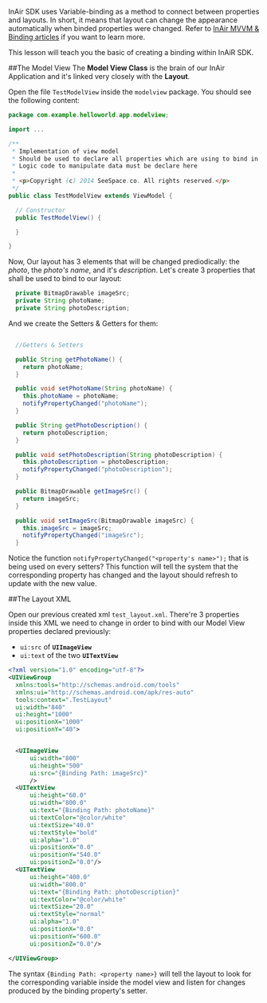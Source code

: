 InAir SDK uses Variable-binding as a method to connect between properties and layouts. In short, it means that layout can change the appearance automatically when binded properties were changed. Refer to [InAir MVVM & Binding articles](#article) if you want to learn more.

This lesson will teach you the basic of creating a binding within InAiR SDK.

##The Model View
The __Model View Class__ is the brain of our InAir Application and it's linked very closely with the __Layout__.

Open the file `TestModelView` inside the `modelview` package. You should see the following content:

```java
package com.example.helloworld.app.modelview;

import ...

/**
 * Implementation of view model
 * Should be used to declare all properties which are using to bind in layout
 * Logic code to manipulate data must be declare here
 *
 * <p>Copyright (c) 2014 SeeSpace.co. All rights reserved.</p>
 */
public class TestModelView extends ViewModel {

  // Constructor
  public TestModelView() {

  }

}
```

Now, Our layout has 3 elements that will be changed prediodically: the _photo_, the _photo's name_, and it's _description_. Let's create 3 properties that shall be used to bind to our layout:

```java
  private BitmapDrawable imageSrc;
  private String photoName;
  private String photoDescription;
```

And we create the Setters & Getters for them:

```java

  //Getters & Setters

  public String getPhotoName() {
    return photoName;
  }

  public void setPhotoName(String photoName) {
    this.photoName = photoName;
    notifyPropertyChanged("photoName");
  }

  public String getPhotoDescription() {
    return photoDescription;
  }

  public void setPhotoDescription(String photoDescription) {
    this.photoDescription = photoDescription;
    notifyPropertyChanged("photoDescription");
  }

  public BitmapDrawable getImageSrc() {
    return imageSrc;
  }

  public void setImageSrc(BitmapDrawable imageSrc) {
    this.imageSrc = imageSrc;
    notifyPropertyChanged("imageSrc");
  }
```
Notice the function `notifyPropertyChanged("<property's name>");` that is being used on every setters? This function will tell the system that the corresponding property has changed and the layout should refresh to update with the new value.

##The Layout XML

Open our previous created xml `test_layout.xml`.
There're 3 properties inside this XML we need to change in order to bind with our Model View properties declared previously:

- `ui:src` of __`UIImageView`__
- `ui:text` of the two __`UITextView`__

```xml
<?xml version="1.0" encoding="utf-8"?>
<UIViewGroup
  xmlns:tools="http://schemas.android.com/tools"
  xmlns:ui="http://schemas.android.com/apk/res-auto"
  tools:context=".TestLayout"
  ui:width="840"
  ui:height="1000"
  ui:positionX="1000"
  ui:positionY="40">


  <UIImageView
      ui:width="800"
      ui:height="500"
      ui:src="{Binding Path: imageSrc}"
      />
  <UITextView
      ui:height="60.0"
      ui:width="800.0"
      ui:text="{Binding Path: photoName}"
      ui:textColor="@color/white"
      ui:textSize="40.0"
      ui:textStyle="bold"
      ui:alpha="1.0"
      ui:positionX="0.0"
      ui:positionY="540.0"
      ui:positionZ="0.0"/>
  <UITextView
      ui:height="400.0"
      ui:width="800.0"
      ui:text="{Binding Path: photoDescription}"
      ui:textColor="@color/white"
      ui:textSize="20.0"
      ui:textStyle="normal"
      ui:alpha="1.0"
      ui:positionX="0.0"
      ui:positionY="600.0"
      ui:positionZ="0.0"/>

</UIViewGroup>
```

The syntax `{Binding Path: <property name>}` will tell the layout to look for the corresponding variable inside the model view and listen for changes produced by the binding property's setter.